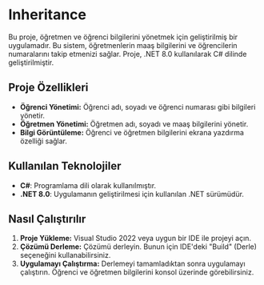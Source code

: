 # Inheritance

Bu proje, öğretmen ve öğrenci bilgilerini yönetmek için geliştirilmiş bir uygulamadır. Bu sistem, öğretmenlerin maaş bilgilerini ve öğrencilerin numaralarını takip etmenizi sağlar. Proje, .NET 8.0 kullanılarak C# dilinde geliştirilmiştir.

## Proje Özellikleri

- **Öğrenci Yönetimi:** Öğrenci adı, soyadı ve öğrenci numarası gibi bilgileri yönetir.
- **Öğretmen Yönetimi:** Öğretmen adı, soyadı ve maaş bilgilerini yönetir.
- **Bilgi Görüntüleme:** Öğrenci ve öğretmen bilgilerini ekrana yazdırma özelliği sağlar.

## Kullanılan Teknolojiler

- **C#**: Programlama dili olarak kullanılmıştır.
- **.NET 8.0**: Uygulamanın geliştirilmesi için kullanılan .NET sürümüdür.

## Nasıl Çalıştırılır

1. **Proje Yükleme:** Visual Studio 2022 veya uygun bir IDE ile projeyi açın.
2. **Çözümü Derleme:** Çözümü derleyin. Bunun için IDE'deki "Build" (Derle) seçeneğini kullanabilirsiniz.
3. **Uygulamayı Çalıştırma:** Derlemeyi tamamladıktan sonra uygulamayı çalıştırın. Öğrenci ve öğretmen bilgilerini konsol üzerinde görebilirsiniz.
